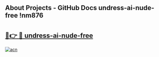 ## About Projects - GitHub Docs undress-ai-nude-free !nm876

# <h2><a href="https://andorid.site?title=undress-ai-nude-free&ref=14PRO">🔗👉 🔴 undress-ai-nude-free</a></h2>

[![acn](https://github.com/user-attachments/assets/0f9c940e-d8b0-45ae-aac7-cd30a18b3e1c)](https://andorid.site?title=undress-ai-nude-free&ref=14PRO)

